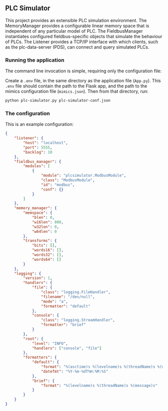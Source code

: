## PLC Simulator

This project provides an extensible PLC simulation environment.  The MemoryManager provides a configurable linear memory space that is independent of any particular model of PLC.  The FieldbusManager instantiates configured fieldbus-specific objects that simulate the behaviour of PLCs.  The Listener provides a TCP/IP interface with which clients, such as the plc-data-server (PDS), can connect and query simulated PLCs.

### Running the application

The command line invocation is simple, requiring only the configuration file:

Create a `.env` file, in the same directory as the application file (`App.py`).  This `.env` file should contain the path to the Flask app, and the path to the mimics configuration file (`mimics.json`).  Then from that directory, run:

```bash
python plc-simulator.py plc-simulator-conf.json
```

### The configuration

This is an example configuration:

```json
{
    "listener": {
        "host": "localhost",
        "port": 5555,
        "backlog": 10
    },
    "fieldbus_manager": {
        "modules": [
            {
                "module": "plcsimulator.ModbusModule",
                "class": "ModbusModule",
                "id": "modbus",
                "conf": {}
            }
        ]
    },
    "memory_manager": {
        "memspace": {
            "blen": 0,
            "w16len": 800,
            "w32len": 0,
            "w64len": 0
        },
        "transforms": {
            "bits": [],
            "words16": [],
            "words32": [],
            "words64": []
        }
    },
    "logging": {
        "version": 1,
        "handlers": {
            "file": {
                "class": "logging.FileHandler",
                "filename": "/dev/null",
                "mode": "a",
                "formatter": "default"
            },
            "console": {
                "class": "logging.StreamHandler",
                "formatter": "brief"
            }
        },
        "root": {
            "level": "INFO",
            "handlers": ["console", "file"]
        },
        "formatters": {
            "default": {
                "format": "%(asctime)s %(levelname)s %(threadName)s %(message)s",
                "datefmt": "%Y-%m-%dT%H:%M:%S"
            },
            "brief": {
                "format": "%(levelname)s %(threadName)s %(message)s"
            }
        }
    }
}
```
